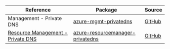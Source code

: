 | Reference | Package | Source |
|---|---|---|
|Management - Private DNS|[azure-mgmt-privatedns](https://repo1.maven.org/maven2/com/microsoft/azure/privatedns/v2018_09_01/azure-mgmt-privatedns)|[GitHub](https://github.com/Azure/azure-sdk-for-java)|
|[Resource Management - Private DNS](resourcemanager-privatedns-readme.md)|[azure-resourcemanager-privatedns](https://repo1.maven.org/maven2/com/azure/resourcemanager/azure-resourcemanager-privatedns)|[GitHub](https://github.com/Azure/azure-sdk-for-java/blob/main/sdk/resourcemanager/azure-resourcemanager-privatedns)|
